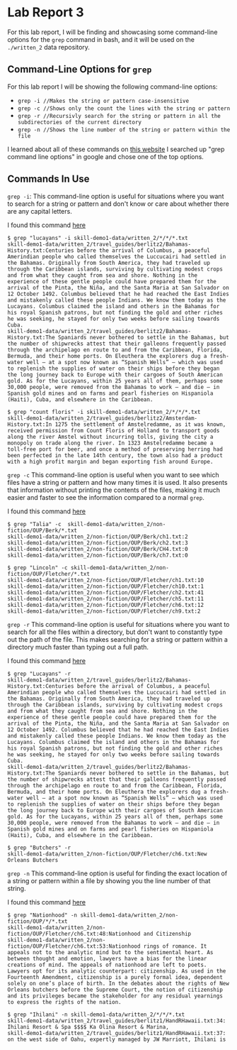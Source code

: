 # Lab Report 3

For this lab report, I will be finding and showcasing some command-line options for the ```grep``` command in bash, and it will be used on the ```./written_2``` data repository.

## Command-Line Options for ```grep```

For this lab report I will be showing the following command-line options:

* ```grep -i //Makes the string or pattern case-insensitive```
* ```grep -c //Shows only the count the lines with the string or pattern```
* ```grep -r //Recursivly search for the string or pattern in all the subdirectories of the current directory```
* ```grep -n //Shows the line number of the string or pattern within the file```

I learned about all of these commands on [this website](https://man7.org/linux/man-pages/man1/grep.1.html)
I searched up "grep command line options" in google and chose one of the top options.

## Commands In Use

```grep -i```:
This command-line option is useful for situations where you want to search for a string or pattern and don't know or care about whether there are any capital letters.

I found this command [here](https://man7.org/linux/man-pages/man1/grep.1.html)

```
$ grep "lucayans" -i skill-demo1-data/written_2/*/*/*.txt
skill-demo1-data/written_2/travel_guides/berlitz2/Bahamas-History.txt:Centuries before the arrival of Columbus, a peaceful Amerindian people who called themselves the Luccucairi had settled in the Bahamas. Originally from South America, they had traveled up through the Caribbean islands, surviving by cultivating modest crops and from what they caught from sea and shore. Nothing in the experience of these gentle people could have prepared them for the arrival of the Pinta, the Niña, and the Santa Maria at San Salvador on 12 October 1492. Columbus believed that he had reached the East Indies and mistakenly called these people Indians. We know them today as the Lucayans. Columbus claimed the island and others in the Bahamas for his royal Spanish patrons, but not finding the gold and other riches he was seeking, he stayed for only two weeks before sailing towards Cuba.
skill-demo1-data/written_2/travel_guides/berlitz2/Bahamas-History.txt:The Spaniards never bothered to settle in the Bahamas, but the number of shipwrecks attest that their galleons frequently passed through the archipelago en route to and from the Caribbean, Florida, Bermuda, and their home ports. On Eleuthera the explorers dug a fresh-water well — at a spot now known as “Spanish Wells” — which was used to replenish the supplies of water on their ships before they began the long journey back to Europe with their cargoes of South American gold. As for the Lucayans, within 25 years all of them, perhaps some 30,000 people, were removed from the Bahamas to work — and die — in Spanish gold mines and on farms and pearl fisheries on Hispaniola (Haiti), Cuba, and elsewhere in the Caribbean.
```

```
$ grep "count floris" -i skill-demo1-data/written_2/*/*/*.txt
skill-demo1-data/written_2/travel_guides/berlitz2/Amsterdam-History.txt:In 1275 the settlement of Amstelredamme, as it was known, received permission from Count Floris of Holland to transport goods along the river Amstel without incurring tolls, giving the city a monopoly on trade along the river. In 1323 Amstelredamme became a toll-free port for beer, and once a method of preserving herring had been perfected in the late 14th century, the town also had a product with a high profit margin and began exporting fish around Europe.
```



```grep -c```
This command-line option is useful when you want to see which files have a string or pattern and how many times it is used. It also presents that information without printing the contents of the files, making it much easier and faster to see the information compared to a normal ```grep```.

I found this command [here](https://man7.org/linux/man-pages/man1/grep.1.html)

```
$ grep "Talia" -c  skill-demo1-data/written_2/non-fiction/OUP/Berk/*.txt
skill-demo1-data/written_2/non-fiction/OUP/Berk/ch1.txt:2
skill-demo1-data/written_2/non-fiction/OUP/Berk/ch2.txt:3
skill-demo1-data/written_2/non-fiction/OUP/Berk/CH4.txt:0
skill-demo1-data/written_2/non-fiction/OUP/Berk/ch7.txt:0
```

```
$ grep "Lincoln" -c skill-demo1-data/written_2/non-fiction/OUP/Fletcher/*.txt
skill-demo1-data/written_2/non-fiction/OUP/Fletcher/ch1.txt:10
skill-demo1-data/written_2/non-fiction/OUP/Fletcher/ch10.txt:1
skill-demo1-data/written_2/non-fiction/OUP/Fletcher/ch2.txt:41
skill-demo1-data/written_2/non-fiction/OUP/Fletcher/ch5.txt:11
skill-demo1-data/written_2/non-fiction/OUP/Fletcher/ch6.txt:12
skill-demo1-data/written_2/non-fiction/OUP/Fletcher/ch9.txt:2
```



```grep -r```
This command-line option is useful for situations where you want to search for all the files within a directory, but don't want to constantly type out the path of the file. This makes searching for a string or pattern within a directory much faster than typing out a full path.

I found this command [here](https://man7.org/linux/man-pages/man1/grep.1.html)

```
$ grep "Lucayans" -r
skill-demo1-data/written_2/travel_guides/berlitz2/Bahamas-History.txt:Centuries before the arrival of Columbus, a peaceful Amerindian people who called themselves the Luccucairi had settled in the Bahamas. Originally from South America, they had traveled up through the Caribbean islands, surviving by cultivating modest crops and from what they caught from sea and shore. Nothing in the experience of these gentle people could have prepared them for the arrival of the Pinta, the Niña, and the Santa Maria at San Salvador on 12 October 1492. Columbus believed that he had reached the East Indies and mistakenly called these people Indians. We know them today as the Lucayans. Columbus claimed the island and others in the Bahamas for his royal Spanish patrons, but not finding the gold and other riches he was seeking, he stayed for only two weeks before sailing towards Cuba.
skill-demo1-data/written_2/travel_guides/berlitz2/Bahamas-History.txt:The Spaniards never bothered to settle in the Bahamas, but the number of shipwrecks attest that their galleons frequently passed through the archipelago en route to and from the Caribbean, Florida, Bermuda, and their home ports. On Eleuthera the explorers dug a fresh-water well — at a spot now known as “Spanish Wells” — which was used to replenish the supplies of water on their ships before they began the long journey back to Europe with their cargoes of South American gold. As for the Lucayans, within 25 years all of them, perhaps some 30,000 people, were removed from the Bahamas to work — and die — in Spanish gold mines and on farms and pearl fisheries on Hispaniola (Haiti), Cuba, and elsewhere in the Caribbean.
```

```
$ grep "Butchers" -r
skill-demo1-data/written_2/non-fiction/OUP/Fletcher/ch6.txt:New Orleans Butchers
```



```grep -n```
This command-line option is useful for finding the exact location of a string or pattern within a file by showing you the line number of that string.

I found this command [here](https://man7.org/linux/man-pages/man1/grep.1.html)

```
$ grep "Nationhood" -n skill-demo1-data/written_2/non-fiction/OUP/*/*.txt
skill-demo1-data/written_2/non-fiction/OUP/Fletcher/ch6.txt:48:Nationhood and Citizenship
skill-demo1-data/written_2/non-fiction/OUP/Fletcher/ch6.txt:53:Nationhood rings of romance. It appeals not to the analytic mind but to the sentimental heart. As between thought and emotion, lawyers have a bias for the linear creations of mind. The appeals of nationhood are left to poets. Lawyers opt for its analytic counterpart: citizenship. As used in the Fourteenth Amendment, citizenship is a purely formal idea, dependent solely on one’s place of birth. In the debates about the rights of New Orleans butchers before the Supreme Court, the notion of citizenship and its privileges became the stakeholder for any residual yearnings to express the rights of the nation.
```

```
$ grep "Ihilani" -n skill-demo1-data/written_2/*/*/*.txt
skill-demo1-data/written_2/travel_guides/berlitz1/HandRHawaii.txt:34:        Ihilani Resort & Spa $$$$ Ka Olina Resort & Marina,
skill-demo1-data/written_2/travel_guides/berlitz1/HandRHawaii.txt:37:        on the west side of Oahu, expertly managed by JW Marriott, Ihilani is
```


